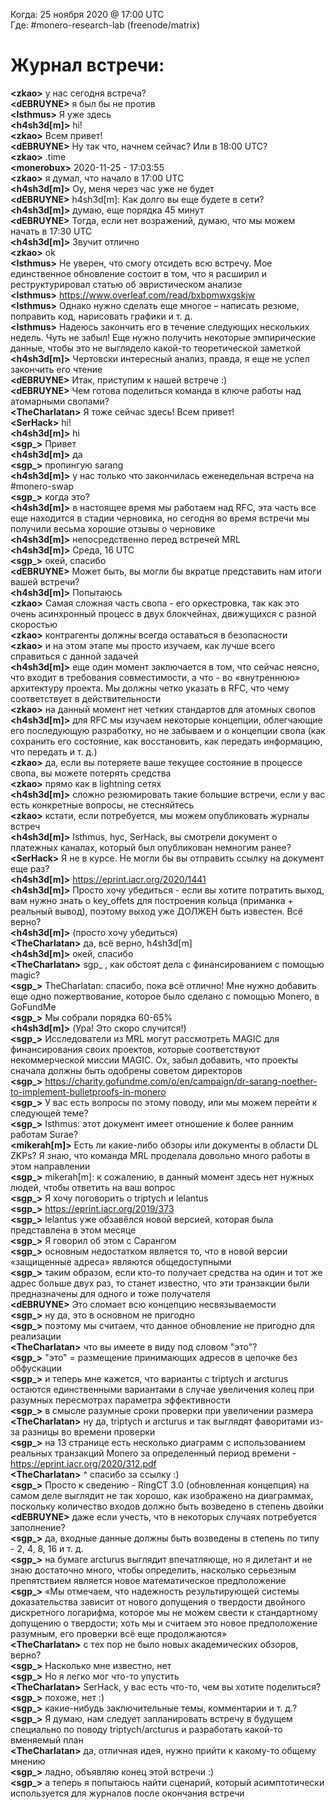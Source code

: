 Когда: 25 ноября 2020 @ 17:00 UTC  
Где: #monero-research-lab (freenode/matrix)

# Журнал встречи:

**\<zkao\>** у нас сегодня встреча?  
**\<dEBRUYNE\>** я был бы не против  
**\<Isthmus\>** Я уже здесь  
**\<h4sh3d[m]\>** hi!  
**\<zkao\>** Всем привет!  
**\<dEBRUYNE\>** Ну так что, начнем сейчас? Или в 18:00 UTC?  
**\<zkao\>** .time  
**\<monerobux\>** 2020-11-25 - 17:03:55  
**\<zkao\>** я думал, что начало в 17:00 UTC  
**\<h4sh3d[m]\>** Оу, меня через час уже не будет  
**\<dEBRUYNE\>** h4sh3d[m]: Как долго вы еще будете в сети?  
**\<h4sh3d[m]\>** думаю, еще порядка 45 минут  
**\<dEBRUYNE\>** Тогда, если нет возражений, думаю, что мы можем начать в 17:30 UTC  
**\<h4sh3d[m]\>** Звучит отлично  
**\<zkao\>** ok  
**\<Isthmus\>** Не уверен, что смогу отсидеть всю встречу. Мое единственное обновление состоит в том, что я расширил и реструктурировал статью об эвристическом анализе  
**\<Isthmus\>** https://www.overleaf.com/read/bxbpmwxgskjw  
**\<Isthmus\>** Однако нужно сделать еще многое – написать резюме, поправить код, нарисовать графики и т. д.  
**\<Isthmus\>** Надеюсь закончить его в течение следующих нескольких недель. Чуть не забыл! Еще нужно получить некоторые эмпирические данные, чтобы это не выглядело какой-то теоретической заметкой  
**\<h4sh3d[m]\>** Чертовски интересный анализ, правда, я еще не успел закончить его чтение  
**\<dEBRUYNE\>** Итак, приступим к нашей встрече :)  
**\<dEBRUYNE\>** Чем готова поделиться команда в ключе работы над атомарными свопами?  
**\<TheCharlatan\>** Я тоже сейчас здесь! Всем привет!  
**\<SerHack\>** hi!  
**\<h4sh3d[m]\>** hi  
**\<sgp_\>** Привет  
**\<h4sh3d[m]\>** да  
**\<sgp_\>** пропингую sarang  
**\<h4sh3d[m]\>** у нас только что закончилась еженедельная встреча на #monero-swap  
**\<sgp_\>** когда это?  
**\<h4sh3d[m]\>** в настоящее время мы работаем над RFC, эта часть все еще находится в стадии черновика, но сегодня во время встречи мы получили весьма хорошие отзывы о черновике  
**\<h4sh3d[m]\>** непосредственно перед встречей MRL  
**\<h4sh3d[m]\>** Среда, 16 UTC  
**\<sgp_\>** окей, спасибо  
**\<dEBRUYNE\>** Может быть, вы могли бы вкратце представить нам итоги вашей встречи?  
**\<h4sh3d[m]\>** Попытаюсь  
**\<zkao\>** Самая сложная часть свопа - его оркестровка, так как это очень асинхронный процесс в двух блокчейнах, движущихся с разной скоростью  
**\<zkao\>** контрагенты должны всегда оставаться в безопасности  
**\<zkao\>** и на этом этапе мы просто изучаем, как лучше всего справиться с данной задачей  
**\<h4sh3d[m]\>** еще один момент заключается в том, что сейчас неясно, что входит в требования совместимости, а что - во «внутреннюю» архитектуру проекта. Мы должны четко указать в RFC, что чему соответствует в действительности  
**\<zkao\>** на данный момент нет четких стандартов для атомных свопов  
**\<h4sh3d[m]\>** для RFC мы изучаем некоторые концепции, облегчающие его последующую разработку, но не забываем и о концепции свопа (как сохранить его состояние, как восстановить, как передать информацию, что передать и т. д.)  
**\<zkao\>** да, если вы потеряете ваше текущее состояние в процессе свопа, вы можете потерять средства  
**\<zkao\>** прямо как в lightning сетях  
**\<h4sh3d[m]\>** сложно резюмировать такие большие встречи, если у вас есть конкретные вопросы, не стесняйтесь  
**\<zkao\>** кстати, если потребуется, мы можем опубликовать журналы встреч  
**\<h4sh3d[m]\>** Isthmus, hyc, SerHack, вы смотрели документ о платежных каналах, который был опубликован немногим ранее?  
**\<SerHack\>** Я не в курсе. Не могли бы вы отправить ссылку на документ еще раз?  
**\<h4sh3d[m]\>** https://eprint.iacr.org/2020/1441  
**\<h4sh3d[m]\>** Просто хочу убедиться - если вы хотите потратить выход, вам нужно знать о key_offets для построения кольца (приманка + реальный вывод), поэтому выход уже ДОЛЖЕН быть известен. Всё верно?  
**\<h4sh3d[m]\>** (просто хочу убедиться)  
**\<TheCharlatan\>** да, всё верно, h4sh3d[m]  
**\<h4sh3d[m]\>** окей, спасибо  
**\<TheCharlatan\>** sgp_ , как обстоят дела с финансированием с помощью magic?  
**\<sgp_\>** TheCharlatan: спасибо, пока всё отлично! Мне нужно добавить еще одно пожертвование, которое было сделано с помощью Monero, в GoFundMe  
**\<sgp_\>** Мы собрали порядка 60-65%  
**\<h4sh3d[m]\>** (Ура! Это скоро случится!)  
**\<sgp_\>** Исследователи из MRL могут рассмотреть MAGIC для финансирования своих проектов, которые соответствуют некоммерческой миссии MAGIC. Ох, забыл добавить, что проекты сначала должны быть одобрены советом директоров  
**\<sgp_\>** https://charity.gofundme.com/o/en/campaign/dr-sarang-noether-to-implement-bulletproofs-in-monero  
**\<sgp_\>** У вас есть вопросы по этому поводу, или мы можем перейти к следующей теме?  
**\<sgp_\>** Isthmus: этот документ имеет отношение к более ранним работам Surae?  
**\<mikerah[m]\>** Есть ли какие-либо обзоры или документы в области DL ZKPs? Я знаю, что команда MRL проделала довольно много работы в этом направлении  
**\<sgp_\>** mikerah[m]: к сожалению, в данный момент здесь нет нужных людей, чтобы ответить на ваш вопрос  
**\<sgp_\>** Я хочу поговорить о triptych и lelantus  
**\<sgp_\>** https://eprint.iacr.org/2019/373  
**\<sgp_\>** lelantus уже обзавёлся новой версией, которая была представлена в этом месяце  
**\<sgp_\>** Я говорил об этом с Сарангом  
**\<sgp_\>** основным недостатком является то, что в новой версии «защищенные адреса» являются общедоступными  
**\<sgp_\>** таким образом, если кто-то получает средства на один и тот же адрес больше двух раз, то станет известно, что эти транзакции были предназначены для одного и тоже получателя  
**\<dEBRUYNE\>** Это сломает всю концепцию несвязываемости  
**\<sgp_\>** ну да, это в основном не пригодно  
**\<sgp_\>** поэтому мы считаем, что данное обновление не пригодно для реализации  
**\<TheCharlatan\>** что вы имеете в виду под словом "это"?  
**\<sgp_\>** "это" = размещение принимающих адресов в цепочке без обфускации  
**\<sgp_\>** и теперь мне кажется, что варианты с triptych и arcturus остаются единственными вариантами в случае увеличения колец при разумных пересмотрах параметра эффективности  
**\<sgp_\>** в смысле разумные сроки проверки при увеличении размера  
**\<TheCharlatan\>** ну да, triptych и arcturus и так выглядят фаворитами из-за разницы во времени проверки  
**\<sgp_\>** на 13 странице есть несколько диаграмм с использованием реальных транзакций Monero за определенный период времени - https://eprint.iacr.org/2020/312.pdf  
**\<TheCharlatan\>** ^ спасибо за ссылку :)  
**\<sgp_\>** Просто к сведению - RingCT 3.0 (обновленная концепция) на самом деле выглядит не так хорошо, как изображено на диаграммах, поскольку количество входов должно быть возведено в степень двойки  
**\<dEBRUYNE\>** даже если учесть, что в некоторых случаях потребуется заполнение?  
**\<sgp_\>** да, входные данные должны быть возведены в степень по типу - 2, 4, 8, 16 и т. д.  
**\<sgp_\>** на бумаге arcturus выглядит впечатляюще, но я дилетант и не знаю достаточно много, чтобы определить, насколько серьезным препятствием является новое математическое предположение  
**\<sgp_\>** «Мы отмечаем, что надежность результирующей системы доказательства зависит от нового допущения о твердости двойного дискретного логарифма, которое мы не можем свести к стандартному допущению о твердости; хоть мы и считаем это новое предположение разумным, его проверки всё еще продолжаются»  
**\<TheCharlatan\>** с тех пор не было новых академических обзоров, верно?  
**\<sgp_\>** Насколько мне известно, нет  
**\<sgp_\>** Но я легко мог что-то упустить  
**\<TheCharlatan\>** SerHack, у вас есть что-то, чем вы хотите поделиться?  
**\<sgp_\>** похоже, нет :)  
**\<sgp_\>** какие-нибудь заключительные темы, комментарии и т. д.?  
**\<sgp_\>** Я думаю, нам следует запланировать встречу в будущем специально по поводу triptych/arcturus и разработать какой-то вменяемый план  
**\<TheCharlatan\>** да, отличная идея, нужно прийти к какому-то общему мнению  
**\<sgp_\>** ладно, объявляю конец этой встречи :)  
**\<sgp_\>** а теперь я попытаюсь найти сценарий, который асимптотически используется для журналов после окончания встречи  
